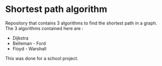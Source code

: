 # Shortest path algorithm

Repository that contains 3 algorithms to find the shortest path in a graph.
The 3 algorithms contained here are :

- Dijkstra
- Belleman - Ford
- Floyd - Warshall

This was done for a school project.
